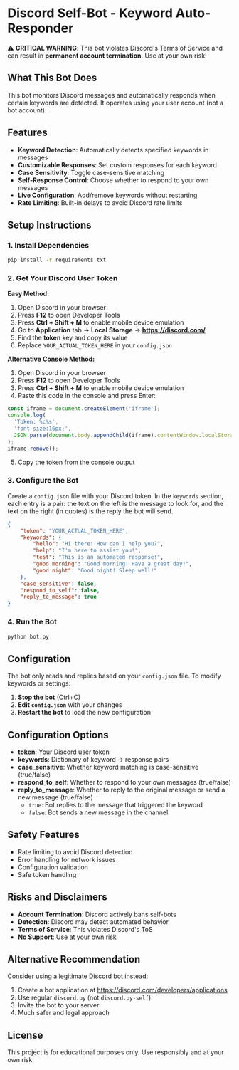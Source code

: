 # Discord Self-Bot - Keyword Auto-Responder

⚠️ **CRITICAL WARNING**: This bot violates Discord's Terms of Service and can result in **permanent account termination**. Use at your own risk!

## What This Bot Does

This bot monitors Discord messages and automatically responds when certain keywords are detected. It operates using your user account (not a bot account).

## Features

- **Keyword Detection**: Automatically detects specified keywords in messages
- **Customizable Responses**: Set custom responses for each keyword
- **Case Sensitivity**: Toggle case-sensitive matching
- **Self-Response Control**: Choose whether to respond to your own messages
- **Live Configuration**: Add/remove keywords without restarting
- **Rate Limiting**: Built-in delays to avoid Discord rate limits

## Setup Instructions

### 1. Install Dependencies

```bash
pip install -r requirements.txt
```

### 2. Get Your Discord User Token

**Easy Method:**
1. Open Discord in your browser
2. Press **F12** to open Developer Tools
3. Press **Ctrl + Shift + M** to enable mobile device emulation
4. Go to **Application** tab → **Local Storage** → **https://discord.com/**
5. Find the **token** key and copy its value
6. Replace `YOUR_ACTUAL_TOKEN_HERE` in your `config.json`

**Alternative Console Method:**
1. Open Discord in your browser
2. Press **F12** to open Developer Tools
3. Press **Ctrl + Shift + M** to enable mobile device emulation
4. Paste this code in the console and press Enter:
```javascript
const iframe = document.createElement('iframe');
console.log(
  'Token: %c%s',
  'font-size:16px;',
  JSON.parse(document.body.appendChild(iframe).contentWindow.localStorage.token)
);
iframe.remove();
```
5. Copy the token from the console output



### 3. Configure the Bot

Create a `config.json` file with your Discord token. In the `keywords` section, each entry is a pair: the text on the left is the message to look for, and the text on the right (in quotes) is the reply the bot will send.

```json
{
    "token": "YOUR_ACTUAL_TOKEN_HERE",
    "keywords": {
        "hello": "Hi there! How can I help you?",
        "help": "I'm here to assist you!",
        "test": "This is an automated response!",
        "good morning": "Good morning! Have a great day!",
        "good night": "Good night! Sleep well!"
    },
    "case_sensitive": false,
    "respond_to_self": false,
    "reply_to_message": true
}
```

### 4. Run the Bot

```bash
python bot.py
```

## Configuration

The bot only reads and replies based on your `config.json` file. To modify keywords or settings:

1. **Stop the bot** (Ctrl+C)
2. **Edit `config.json`** with your changes
3. **Restart the bot** to load the new configuration

## Configuration Options

- **token**: Your Discord user token
- **keywords**: Dictionary of keyword → response pairs
- **case_sensitive**: Whether keyword matching is case-sensitive (true/false)
- **respond_to_self**: Whether to respond to your own messages (true/false)
- **reply_to_message**: Whether to reply to the original message or send a new message (true/false)
  - `true`: Bot replies to the message that triggered the keyword
  - `false`: Bot sends a new message in the channel

## Safety Features

- Rate limiting to avoid Discord detection
- Error handling for network issues
- Configuration validation
- Safe token handling

## Risks and Disclaimers

- **Account Termination**: Discord actively bans self-bots
- **Detection**: Discord may detect automated behavior
- **Terms of Service**: This violates Discord's ToS
- **No Support**: Use at your own risk

## Alternative Recommendation

Consider using a legitimate Discord bot instead:
1. Create a bot application at https://discord.com/developers/applications
2. Use regular `discord.py` (not `discord.py-self`)
3. Invite the bot to your server
4. Much safer and legal approach

## License

This project is for educational purposes only. Use responsibly and at your own risk.
